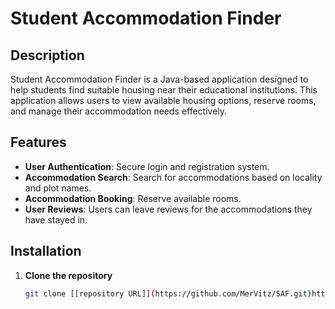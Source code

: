 # Student Accommodation Finder

## Description

Student Accommodation Finder is a Java-based application designed to help students find suitable housing near their educational institutions. This application allows users to view available housing options, reserve rooms, and manage their accommodation needs effectively.

## Features

- **User Authentication**: Secure login and registration system.
- **Accommodation Search**: Search for accommodations based on locality and plot names.
- **Accommodation Booking**: Reserve available rooms.
- **User Reviews**: Users can leave reviews for the accommodations they have stayed in.

## Installation

1. **Clone the repository**

   ```bash
   git clone [[repository URL]](https://github.com/MerVitz/SAF.git)https://github.com/MerVitz/SAF.git

